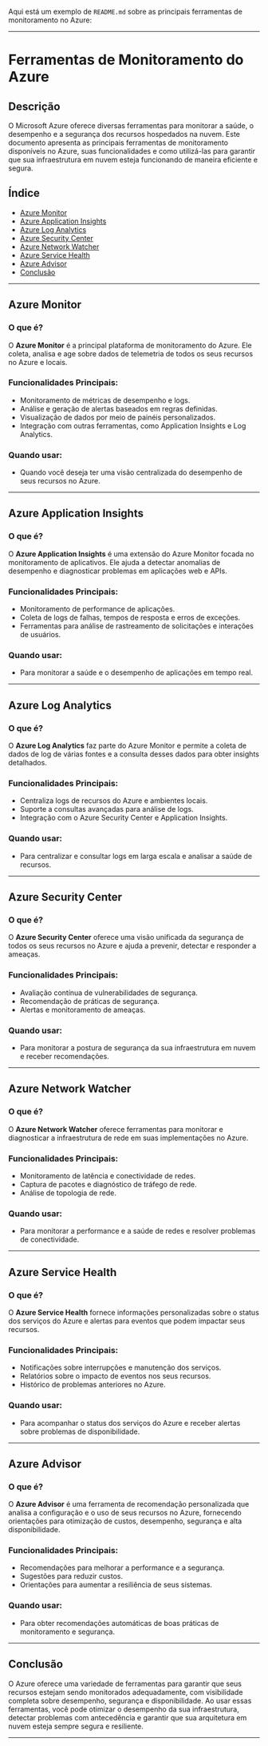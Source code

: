 Aqui está um exemplo de `README.md` sobre as principais ferramentas de monitoramento no Azure:

---

# Ferramentas de Monitoramento do Azure

## Descrição

O Microsoft Azure oferece diversas ferramentas para monitorar a saúde, o desempenho e a segurança dos recursos hospedados na nuvem. Este documento apresenta as principais ferramentas de monitoramento disponíveis no Azure, suas funcionalidades e como utilizá-las para garantir que sua infraestrutura em nuvem esteja funcionando de maneira eficiente e segura.

## Índice

- [Azure Monitor](#azure-monitor)
- [Azure Application Insights](#azure-application-insights)
- [Azure Log Analytics](#azure-log-analytics)
- [Azure Security Center](#azure-security-center)
- [Azure Network Watcher](#azure-network-watcher)
- [Azure Service Health](#azure-service-health)
- [Azure Advisor](#azure-advisor)
- [Conclusão](#conclusão)

---

## Azure Monitor

### O que é?

O **Azure Monitor** é a principal plataforma de monitoramento do Azure. Ele coleta, analisa e age sobre dados de telemetria de todos os seus recursos no Azure e locais.

### Funcionalidades Principais:
- Monitoramento de métricas de desempenho e logs.
- Análise e geração de alertas baseados em regras definidas.
- Visualização de dados por meio de painéis personalizados.
- Integração com outras ferramentas, como Application Insights e Log Analytics.

### Quando usar:
- Quando você deseja ter uma visão centralizada do desempenho de seus recursos no Azure.
  
---

## Azure Application Insights

### O que é?

O **Azure Application Insights** é uma extensão do Azure Monitor focada no monitoramento de aplicativos. Ele ajuda a detectar anomalias de desempenho e diagnosticar problemas em aplicações web e APIs.

### Funcionalidades Principais:
- Monitoramento de performance de aplicações.
- Coleta de logs de falhas, tempos de resposta e erros de exceções.
- Ferramentas para análise de rastreamento de solicitações e interações de usuários.

### Quando usar:
- Para monitorar a saúde e o desempenho de aplicações em tempo real.
  
---

## Azure Log Analytics

### O que é?

O **Azure Log Analytics** faz parte do Azure Monitor e permite a coleta de dados de log de várias fontes e a consulta desses dados para obter insights detalhados.

### Funcionalidades Principais:
- Centraliza logs de recursos do Azure e ambientes locais.
- Suporte a consultas avançadas para análise de logs.
- Integração com o Azure Security Center e Application Insights.

### Quando usar:
- Para centralizar e consultar logs em larga escala e analisar a saúde de recursos.

---

## Azure Security Center

### O que é?

O **Azure Security Center** oferece uma visão unificada da segurança de todos os seus recursos no Azure e ajuda a prevenir, detectar e responder a ameaças.

### Funcionalidades Principais:
- Avaliação contínua de vulnerabilidades de segurança.
- Recomendação de práticas de segurança.
- Alertas e monitoramento de ameaças.

### Quando usar:
- Para monitorar a postura de segurança da sua infraestrutura em nuvem e receber recomendações.

---

## Azure Network Watcher

### O que é?

O **Azure Network Watcher** oferece ferramentas para monitorar e diagnosticar a infraestrutura de rede em suas implementações no Azure.

### Funcionalidades Principais:
- Monitoramento de latência e conectividade de redes.
- Captura de pacotes e diagnóstico de tráfego de rede.
- Análise de topologia de rede.

### Quando usar:
- Para monitorar a performance e a saúde de redes e resolver problemas de conectividade.

---

## Azure Service Health

### O que é?

O **Azure Service Health** fornece informações personalizadas sobre o status dos serviços do Azure e alertas para eventos que podem impactar seus recursos.

### Funcionalidades Principais:
- Notificações sobre interrupções e manutenção dos serviços.
- Relatórios sobre o impacto de eventos nos seus recursos.
- Histórico de problemas anteriores no Azure.

### Quando usar:
- Para acompanhar o status dos serviços do Azure e receber alertas sobre problemas de disponibilidade.

---

## Azure Advisor

### O que é?

O **Azure Advisor** é uma ferramenta de recomendação personalizada que analisa a configuração e o uso de seus recursos no Azure, fornecendo orientações para otimização de custos, desempenho, segurança e alta disponibilidade.

### Funcionalidades Principais:
- Recomendações para melhorar a performance e a segurança.
- Sugestões para reduzir custos.
- Orientações para aumentar a resiliência de seus sistemas.

### Quando usar:
- Para obter recomendações automáticas de boas práticas de monitoramento e segurança.

---

## Conclusão

O Azure oferece uma variedade de ferramentas para garantir que seus recursos estejam sendo monitorados adequadamente, com visibilidade completa sobre desempenho, segurança e disponibilidade. Ao usar essas ferramentas, você pode otimizar o desempenho da sua infraestrutura, detectar problemas com antecedência e garantir que sua arquitetura em nuvem esteja sempre segura e resiliente.

---

